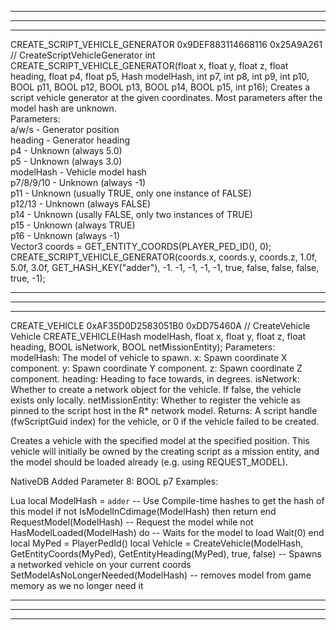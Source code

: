 -----------------------------------------------------------------------------------------------------------------------------------------------------
-----------------------------------------------------------------------------------------------------------------------------------------------------
-----------------------------------------------------------------------------------------------------------------------------------------------------

CREATE_SCRIPT_VEHICLE_GENERATOR
0x9DEF883114668116
0x25A9A261
// CreateScriptVehicleGenerator
int CREATE_SCRIPT_VEHICLE_GENERATOR(float x, float y, float z, float heading, float p4, float p5, Hash modelHash, int p7, int p8, int p9, int p10, BOOL p11, BOOL p12, BOOL p13, BOOL p14, BOOL p15, int p16);
Creates a script vehicle generator at the given coordinates. Most parameters after the model hash are unknown.  
Parameters:  
a/w/s - Generator position  
heading - Generator heading  
p4 - Unknown (always 5.0)  
p5 - Unknown (always 3.0)  
modelHash - Vehicle model hash  
p7/8/9/10 - Unknown (always -1)  
p11 - Unknown (usually TRUE, only one instance of FALSE)  
p12/13 - Unknown (always FALSE)  
p14 - Unknown (usally FALSE, only two instances of TRUE)  
p15 - Unknown (always TRUE)  
p16 - Unknown (always -1)  
Vector3 coords = GET_ENTITY_COORDS(PLAYER_PED_ID(), 0);	CREATE_SCRIPT_VEHICLE_GENERATOR(coords.x, coords.y, coords.z, 1.0f, 5.0f, 3.0f, GET_HASH_KEY("adder"), -1. -1, -1, -1, -1, true, false, false, false, true, -1);

-----------------------------------------------------------------------------------------------------------------------------------------------------
-----------------------------------------------------------------------------------------------------------------------------------------------------
-----------------------------------------------------------------------------------------------------------------------------------------------------

CREATE_VEHICLE
0xAF35D0D2583051B0
0xDD75460A
// CreateVehicle
Vehicle CREATE_VEHICLE(Hash modelHash, float x, float y, float z, float heading, BOOL isNetwork, BOOL netMissionEntity);
Parameters:
modelHash: The model of vehicle to spawn.
x: Spawn coordinate X component.
y: Spawn coordinate Y component.
z: Spawn coordinate Z component.
heading: Heading to face towards, in degrees.
isNetwork: Whether to create a network object for the vehicle. If false, the vehicle exists only locally.
netMissionEntity: Whether to register the vehicle as pinned to the script host in the R* network model.
Returns:
A script handle (fwScriptGuid index) for the vehicle, or 0 if the vehicle failed to be created.

Creates a vehicle with the specified model at the specified position. This vehicle will initially be owned by the creating script as a mission entity, and the model should be loaded already (e.g. using REQUEST_MODEL).

NativeDB Added Parameter 8: BOOL p7
Examples:

Lua
local ModelHash = `adder` -- Use Compile-time hashes to get the hash of this model
if not IsModelInCdimage(ModelHash) then return end
RequestModel(ModelHash) -- Request the model
while not HasModelLoaded(ModelHash) do -- Waits for the model to load
  Wait(0)
end
local MyPed = PlayerPedId()
local Vehicle = CreateVehicle(ModelHash, GetEntityCoords(MyPed), GetEntityHeading(MyPed), true, false) -- Spawns a networked vehicle on your current coords
SetModelAsNoLongerNeeded(ModelHash) -- removes model from game memory as we no longer need it

-----------------------------------------------------------------------------------------------------------------------------------------------------
-----------------------------------------------------------------------------------------------------------------------------------------------------
-----------------------------------------------------------------------------------------------------------------------------------------------------
